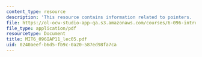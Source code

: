 ```yaml
---
content_type: resource
description: 'This resource contains information related to pointers. '
file: https://ol-ocw-studio-app-qa.s3.amazonaws.com/courses/6-096-introduction-to-c-january-iap-2011/0240aeefb6d5fb9c0a20587ed98fa7ca_MIT6_096IAP11_lec05.pdf
file_type: application/pdf
resourcetype: Document
title: MIT6_096IAP11_lec05.pdf
uid: 0240aeef-b6d5-fb9c-0a20-587ed98fa7ca
---
```

